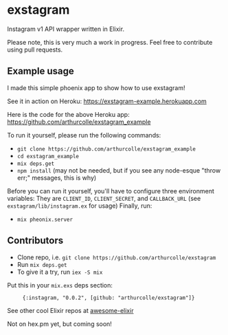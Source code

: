 
# exstagram

Instagram v1 API wrapper written in Elixir.

Please note, this is very much a work in progress. 
Feel free to contribute using pull requests.

## Example usage

I made this simple phoenix app to show how to use exstagram!

See it in action on Heroku:
https://exstagram-example.herokuapp.com

Here is the code for the above Heroku app:
https://github.com/arthurcolle/exstagram_example

To run it yourself, please run the following commands:
* `git clone https://github.com/arthurcolle/exstagram_example`
* `cd exstagram_example`
* `mix deps.get`
* `npm install` (may not be needed, but if you see any node-esque "throw err;" messages, this is why)

Before you can run it yourself, you'll have to configure three environment variables:
They are `CLIENT_ID`, `CLIENT_SECRET`, and `CALLBACK_URL` (see `exstagram/lib/instagram.ex` for usage)
Finally, run:
* `mix pheonix.server`


## Contributors
* Clone repo, i.e. `git clone https://github.com/arthurcolle/exstagram`
* Run `mix deps.get`
* To give it a try, run `iex -S mix`

Put this in your `mix.exs` deps section:
```
     {:instagram, "0.0.2", [github: "arthurcolle/exstagram"]}
```

See other cool Elixir repos at [awesome-elixir](https://github.com/h4cc/awesome-elixir)

Not on hex.pm yet, but coming soon!
